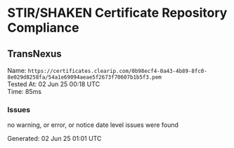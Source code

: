 # STIR/SHAKEN Certificate Repository Compliance

## TransNexus

Name: `https://certificates.clearip.com/0b98ecf4-0a43-4b89-8fc0-8e029d8258fa/54a1e69094aeae5f2673f70607b1b5f3.pem`\
Tested At: 02 Jun 25 00:18 UTC\
Time: 85ms

### Issues

no warning, or error, or notice date level issues were found

Generated: 02 Jun 25 01:01 UTC